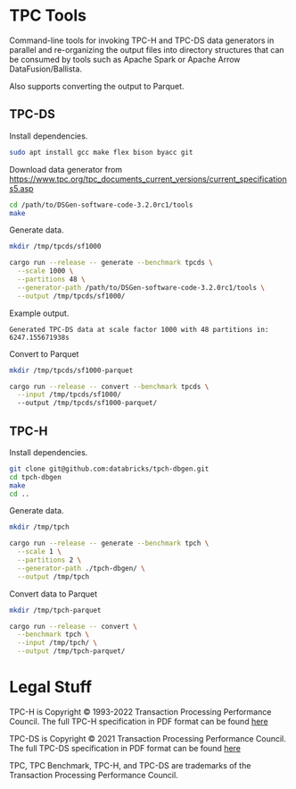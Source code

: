 # TPC Tools

Command-line tools for invoking TPC-H and TPC-DS data generators in parallel and re-organizing the output files
into directory structures that can be consumed by tools such as Apache Spark or Apache Arrow DataFusion/Ballista.

Also supports converting the output to Parquet.

## TPC-DS

Install dependencies.

```bash
sudo apt install gcc make flex bison byacc git
```

Download data generator from https://www.tpc.org/tpc_documents_current_versions/current_specifications5.asp

```bash
cd /path/to/DSGen-software-code-3.2.0rc1/tools
make
```

Generate data.

```bash
mkdir /tmp/tpcds/sf1000

cargo run --release -- generate --benchmark tpcds \
  --scale 1000 \
  --partitions 48 \
  --generator-path /path/to/DSGen-software-code-3.2.0rc1/tools \
  --output /tmp/tpcds/sf1000/
```

Example output.

```
Generated TPC-DS data at scale factor 1000 with 48 partitions in: 6247.155671938s
```

Convert to Parquet

```bash
mkdir /tmp/tpcds/sf1000-parquet

cargo run --release -- convert --benchmark tpcds \
  --input /tmp/tpcds/sf1000/
  --output /tmp/tpcds/sf1000-parquet/
```

## TPC-H

Install dependencies.

```bash
git clone git@github.com:databricks/tpch-dbgen.git
cd tpch-dbgen
make
cd ..
```

Generate data.

```bash
mkdir /tmp/tpch

cargo run --release -- generate --benchmark tpch \
  --scale 1 \
  --partitions 2 \
  --generator-path ./tpch-dbgen/ \
  --output /tmp/tpch
```

Convert data to Parquet

```bash
mkdir /tmp/tpch-parquet

cargo run --release -- convert \
  --benchmark tpch \
  --input /tmp/tpch/ \
  --output /tmp/tpch-parquet/
```

# Legal Stuff

TPC-H is Copyright &copy; 1993-2022 Transaction Processing Performance Council. The full TPC-H specification in PDF
format can be found [here](https://www.tpc.org/TPC_Documents_Current_Versions/pdf/TPC-H_v3.0.1.pdf)

TPC-DS is Copyright &copy; 2021 Transaction Processing Performance Council. The full TPC-DS specification in PDF
format can be found [here](https://www.tpc.org/tpc_documents_current_versions/pdf/tpc-ds_v3.2.0.pdf)

TPC, TPC Benchmark, TPC-H, and TPC-DS are trademarks of the Transaction Processing Performance Council.
